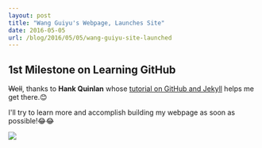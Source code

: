 ```yaml
---
layout: post
title: "Wang Guiyu's Webpage, Launches Site"
date: 2016-05-05
url: /blog/2016/05/05/wang-guiyu-site-launched
---
```


## 1st Milestone on Learning GitHub

~~Well~~, thanks to **Hank Quinlan** whose [tutorial on GitHub and Jekyll](http://jmcglone.com/guides/github-pages/) helps me get there.:blush:

I'll try to learn more and accomplish building my webpage as soon as possible!:joy::joy:

![](http://www.bit.edu.cn/images/content/2012-09/20120919112659865234.jpg)
